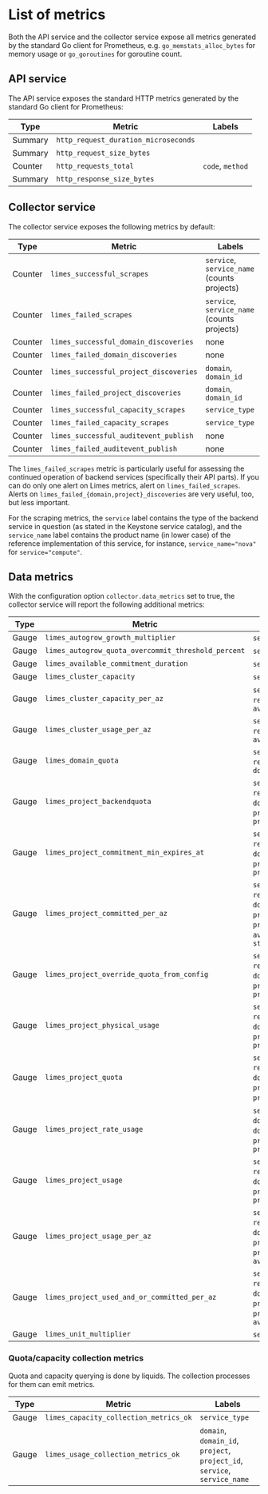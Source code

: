 # List of metrics

Both the API service and the collector service expose all metrics generated by the standard Go client for Prometheus,
e.g. `go_memstats_alloc_bytes` for memory usage or `go_goroutines` for goroutine count.

## API service

The API service exposes the standard HTTP metrics generated by the standard Go client for Prometheus:

| Type | Metric | Labels |
| --- | --- | --- |
| Summary | `http_request_duration_microseconds` |
| Summary | `http_request_size_bytes` |
| Counter | `http_requests_total` | `code`, `method` |
| Summary | `http_response_size_bytes` |

## Collector service

The collector service exposes the following metrics by default:

| Type | Metric | Labels |
| --- | --- | --- |
| Counter | `limes_successful_scrapes` | `service`, `service_name` (counts projects) |
| Counter | `limes_failed_scrapes` | `service`, `service_name` (counts projects) |
| Counter | `limes_successful_domain_discoveries` | none |
| Counter | `limes_failed_domain_discoveries` | none |
| Counter | `limes_successful_project_discoveries` | `domain`, `domain_id` |
| Counter | `limes_failed_project_discoveries` | `domain`, `domain_id` |
| Counter | `limes_successful_capacity_scrapes` | `service_type` |
| Counter | `limes_failed_capacity_scrapes` | `service_type` |
| Counter | `limes_successful_auditevent_publish` | none |
| Counter | `limes_failed_auditevent_publish` | none |

The `limes_failed_scrapes` metric is particularly useful for assessing the continued operation of backend services
(specifically their API parts). If you can do only one alert on Limes metrics, alert on `limes_failed_scrapes`.
Alerts on `limes_failed_{domain,project}_discoveries` are very useful, too, but less important.

For the scraping metrics, the `service` label contains the type of the backend service in question (as stated in the Keystone
service catalog), and the `service_name` label contains the product name (in lower case) of the reference implementation
of this service, for instance, `service_name="nova"` for `service="compute"`.

## Data metrics

With the configuration option `collector.data_metrics` set to true, the collector service will report the following
additional metrics:

| Type | Metric | Labels |
| --- | --- | --- |
| Gauge | `limes_autogrow_growth_multiplier` | `service`, `resource` |
| Gauge | `limes_autogrow_quota_overcommit_threshold_percent` | `service`, `resource` |
| Gauge | `limes_available_commitment_duration` | `service`, `resource` |
| Gauge | `limes_cluster_capacity` | `service`, `resource` |
| Gauge | `limes_cluster_capacity_per_az` | `service`, `resource`, `availabilityZone` |
| Gauge | `limes_cluster_usage_per_az` | `service`, `resource`, `availabilityZone` |
| Gauge | `limes_domain_quota` | `service`, `resource`, `domain`, `domain_id` |
| Gauge | `limes_project_backendquota` | `service`, `resource`, `domain`, `domain_id`, `project`, `project_id` |
| Gauge | `limes_project_commitment_min_expires_at` | `service`, `resource`, `domain`, `domain_id`, `project`, `project_id` |
| Gauge | `limes_project_committed_per_az` | `service`, `resource`, `domain`, `domain_id`, `project`, `project_id`, `availabilityZone`, `state` |
| Gauge | `limes_project_override_quota_from_config` | `service`, `resource`, `domain`, `domain_id`, `project`, `project_id` |
| Gauge | `limes_project_physical_usage` | `service`, `resource`, `domain`, `domain_id`, `project`, `project_id` |
| Gauge | `limes_project_quota` | `service`, `resource`, `domain`, `domain_id`, `project`, `project_id`, |
| Gauge | `limes_project_rate_usage` | `service`, `rate`, `domain`, `domain_id`, `project`, `project_id` |
| Gauge | `limes_project_usage` | `service`, `resource`, `domain`, `domain_id`, `project`, `project_id` |
| Gauge | `limes_project_usage_per_az` | `service`, `resource`, `domain`, `domain_id`, `project`, `project_id`, `availabilityZone` |
| Gauge | `limes_project_used_and_or_committed_per_az` | `service`, `resource`, `domain`, `domain_id`, `project`, `project_id`, `availabilityZone` |
| Gauge | `limes_unit_multiplier` | `service`, `resource` |

### Quota/capacity collection metrics

Quota and capacity querying is done by liquids. The collection processes for them can emit metrics.

| Type | Metric | Labels |
| --- | --- | --- |
| Gauge | `limes_capacity_collection_metrics_ok` | `service_type` |
| Gauge | `limes_usage_collection_metrics_ok` | `domain`, `domain_id`, `project`, `project_id`, `service`, `service_name` |

